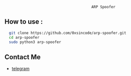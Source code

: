                                             ARP Spoofer




## How to use :



```bash
  git clone https://github.com/0xsincode/arp-spoofer.git
  cd arp-spoofer
  sudo python3 arp-spoofer
```

    
## Contact Me

 - [telegram](https://t.me/sincodee)


